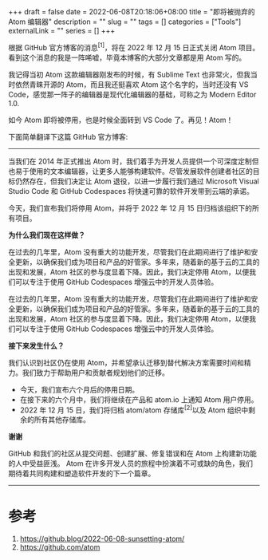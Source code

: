 +++
draft = false
date = 2022-06-08T20:18:06+08:00
title = "即将被抛弃的 Atom 编辑器"
description = ""
slug = ""
tags = []
categories = ["Tools"]
externalLink = ""
series = []
+++

根据 GitHub 官方博客的消息<sup>[1]</sup>，将在 2022 年 12 月 15 日正式关闭 Atom 项目。看到这个消息的我是一阵唏嘘，毕竟本博客的大部分文章都是用 Atom 写的。

我记得当初 Atom 这款编辑器刚发布的时候，有 Sublime Text 也非常火，但我当时依然青睐开源的 Atom，而且我还挺喜欢 Atom 这个名字的，当时还没有 VS Code，感觉那一阵子的编辑器是现代化编辑器的基础，可称之为 Modern Editor 1.0.

如今 Atom 即将被停用，也是时候全面转到 VS Code 了。再见！Atom！

下面简单翻译下这篇 GitHub 官方博客:

---

当我们在 2014 年正式推出 Atom 时，我们着手为开发人员提供一个可深度定制但也易于使用的文本编辑器，让更多人能够构建软件。尽管发展软件创建者社区的目标仍然存在，但我们决定让 Atom 退役，以进一步履行我们通过 Microsoft Visual Studio Code 和 GitHub Codespaces 将快速可靠的软件开发带到云端的承诺。

今天，我们宣布我们将停用 Atom，并将于 2022 年 12 月 15 日归档该组织下的所有项目。

**为什么我们现在这样做？**

在过去的几年里，Atom 没有重大的功能开发，尽管我们在此期间进行了维护和安全更新，以确保我们成为项目和产品的好管家。多年来，随着新的基于云的工具的出现和发展，Atom 社区的参与度显着下降。因此，我们决定停用 Atom，以便我们可以专注于使用 GitHub Codespaces 增强云中的开发人员体验。

在过去的几年里，Atom 没有重大的功能开发，尽管我们在此期间进行了维护和安全更新，以确保我们成为项目和产品的好管家。多年来，随着新的基于云的工具的出现和发展，Atom 社区的参与度显着下降。因此，我们决定停用 Atom，以便我们可以专注于使用 GitHub Codespaces 增强云中的开发人员体验。

**接下来发生什么？**

我们认识到社区仍在使用 Atom，并希望承认迁移到替代解决方案需要时间和精力。我们致力于帮助用户和贡献者规划他们的迁移。

- 今天，我们宣布六个月后的停用日期。
- 在接下来的六个月中，我们将继续在产品和 atom.io 上通知 Atom 用户停用。
- 2022 年 12 月 15 日，我们将归档 atom/atom 存储库<sup>[2]</sup>以及 Atom 组织中剩余的所有其他存储库。

**谢谢**

GitHub 和我们的社区从提交问题、创建扩展、修复错误和在 Atom 上构建新功能的人中受益匪浅。 Atom 在许多开发人员的旅程中扮演着不可或缺的角色，我们期待着共同构建和塑造软件开发的下一个篇章。

---

# 参考
1. https://github.blog/2022-06-08-sunsetting-atom/
2. https://github.com/atom

